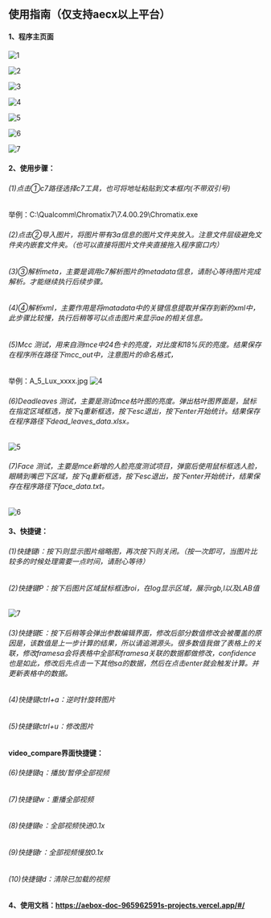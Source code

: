## 使用指南（仅支持aecx以上平台）
#### 1、程序主页面

![1](assets/20250117-155223.png)

![2](assets/image_2025-01-17_15-54-01.png)

![3](assets/image_2025-01-17_15-53-09.png)

![4](assets/image_2025-01-17_15-53-29.png)

![5](assets/image_2025-01-17_15-54-10.png)

![6](assets/image_2025-01-17_15-54-17.png)

![7](assets/image_2025-01-20_15-25-30.png)
#### 2、使用步骤：

###### (1)点击①c7路径选择c7工具，也可将地址粘贴到文本框内(不带双引号)
举例：C:\Qualcomm\Chromatix7\7.4.00.29\Chromatix.exe
###### (2)点击②导入图片，将图片带有3a信息的图片文件夹放入。注意文件层级避免文件夹内嵌套文件夹。（也可以直接将图片文件夹直接拖入程序窗口内）
###### (3)③解析meta，主要是调用c7解析图片的metadata信息，请耐心等待图片完成解析。才能继续执行后续步骤。
###### (4)④解析xml，主要作用是将matadata中的关键信息提取并保存到新的xml中，此步骤比较慢，执行后稍等可以点击图片来显示ae的相关信息。
###### (5)Mcc 测试，用来自测mce中24色卡的亮度，对比度和18%灰的亮度。结果保存在程序所在路径下mcc_out中，注意图片的命名格式，
举例：A_5_Lux_xxxx.jpg
![4](assets/4.png)

###### (6)Deadleaves 测试，主要是测试mce枯叶图的亮度。弹出枯叶图界面是，鼠标在指定区域框选，按下q重新框选，按下esc退出，按下enter开始统计。结果保存在程序路径下dead_leaves_data.xlsx。

![5](assets/5.png)

###### (7)Face 测试，主要是mce新增的人脸亮度测试项目，弹窗后使用鼠标框选人脸，眼睛到嘴巴下区域，按下q重新框选，按下esc退出，按下enter开始统计，结果保存在程序路径下face_data.txt。

![6](assets/6.png)

#### 3、快捷键：
###### (1)快捷键i：按下i则显示图片缩略图，再次按下i则关闭。（按一次即可，当图片比较多的时候处理需要一点时间，请耐心等待）
###### (2)快捷键P：按下后图片区域鼠标框选roi，在log显示区域，展示rgb,l以及LAB值

![7](assets/7.png)

###### (3)快捷键E：按下后稍等会弹出参数编辑界面，修改后部分数值修改会被覆盖的原因是，该数值是上一步计算的结果，所以请追溯源头。很多数值我做了表格上的关联，修改framesa会将表格中全部和framesa关联的数据都做修改，confidence也是如此，修改后先点击一下其他sa的数据，然后在点击enter就会触发计算。并更新表格中的数据。
###### (4)快捷键ctrl+a：逆时针旋转图片
###### (5)快捷键ctrl+u：修改图片
#### video_compare界面快捷键：
###### (6)快捷键q：播放/暂停全部视频
###### (7)快捷键w：重播全部视频
###### (8)快捷键e：全部视频快进0.1x
###### (9)快捷键r：全部视频慢放0.1x
###### (10)快捷键d：清除已加载的视频

#### 4、使用文档：https://aebox-doc-965962591s-projects.vercel.app/#/
